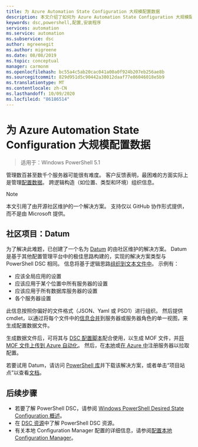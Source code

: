 ```yaml
---
title: 为 Azure Automation State Configuration 大规模配置数据
description: 本文介绍了如何为 Azure Automation State Configuration 大规模配置数据。
keywords: dsc,powershell,配置,安装程序
services: automation
ms.service: automation
ms.subservice: dsc
author: mgreenegit
ms.author: migreene
ms.date: 08/08/2019
ms.topic: conceptual
manager: carmonm
ms.openlocfilehash: bc55a4c5ab20cac041a00a0f924b207eb256ae8b
ms.sourcegitcommit: 829d951d5c90442a38012daaf77e86046018e5b9
ms.translationtype: MT
ms.contentlocale: zh-CN
ms.lasthandoff: 10/09/2020
ms.locfileid: "86186514"
---
```

# <a name="configure-data-at-scale-for-azure-automation-state-configuration"></a>为 Azure Automation State Configuration 大规模配置数据

> 适用于：Windows PowerShell 5.1

管理数百甚至数千个服务器可能很有难度。
客户反馈表明，最困难的方面实际上是管理[配置数据](/powershell/scripting/dsc/configurations/configdata)。
跨逻辑构造（如位置、类型和环境）组织信息。

> [!NOTE]
> 本文引用了由开源社区维护的一个解决方案。
> 支持仅以 GitHub 协作形式提供，而不是由 Microsoft 提供。

## <a name="community-project-datum"></a>社区项目：Datum

为了解决此难题，已创建了一个名为 [Datum](https://github.com/gaelcolas/Datum) 的由社区维护的解决方案。
Datum 是基于其他配置管理平台中的极佳思路构建的，实现的解决方案类型与 PowerShell DSC 相同。
信息将基于逻辑思路[组织到文本文件中](https://github.com/gaelcolas/Datum#3-intended-usage)。
示例有：

- 应该全局应用的设置
- 应该应用于某个位置中所有服务器的设置
- 应该应用于所有数据库服务器的设置
- 各个服务器设置

此信息按照你偏好的文件格式（JSON、Yaml 或 PSD1）进行组织。
然后提供 cmdlet，以通过将每个文件中的[信息合并](https://github.com/gaelcolas/Datum#datum-tree)到服务器或服务器角色的单一视图，来生成配置数据文件。

生成数据文件后，可将其与 [DSC 配置脚本](/powershell/scripting/dsc/configurations/write-compile-apply-configuration)配合使用，以生成 MOF 文件，并[将 MOF 文件上传到 Azure 自动化](./tutorial-configure-servers-desired-state.md#create-and-upload-a-configuration-to-azure-automation)。
然后，在[本地](./automation-dsc-onboarding.md#enable-physicalvirtual-linux-machines)或[在 Azure 中](./automation-dsc-onboarding.md#enable-azure-vms)注册服务器以拉取配置。

若要试用 Datum，请访问 [PowerShell 库](https://www.powershellgallery.com/packages/datum/)并下载该解决方案，或者单击“项目站点”以查看[文档](https://github.com/gaelcolas/Datum#2-getting-started--concepts)。

## <a name="next-steps"></a>后续步骤

- 若要了解 PowerShell DSC，请参阅 [Windows PowerShell Desired State Configuration 概述](/powershell/scripting/dsc/overview/overview)。
- 在 [DSC 资源](/powershell/scripting/dsc/resources/resources)中了解 PowerShell DSC 资源。
- 有关本地 Configuration Manager 配置的详细信息，请参阅[配置本地 Configuration Manager](/powershell/scripting/dsc/managing-nodes/metaconfig)。
